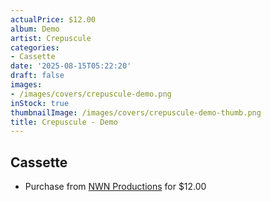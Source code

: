 ```yaml
---
actualPrice: $12.00
album: Demo
artist: Crepuscule
categories:
- Cassette
date: '2025-08-15T05:22:20'
draft: false
images:
- /images/covers/crepuscule-demo.png
inStock: true
thumbnailImage: /images/covers/crepuscule-demo-thumb.png
title: Crepuscule - Demo
---
```


## Cassette
* Purchase from [NWN Productions](http://shop.nwnprod.com/index.php?route=product/product&path=73&product_id=61105&sort=pd.name&order=ASC) for $12.00
